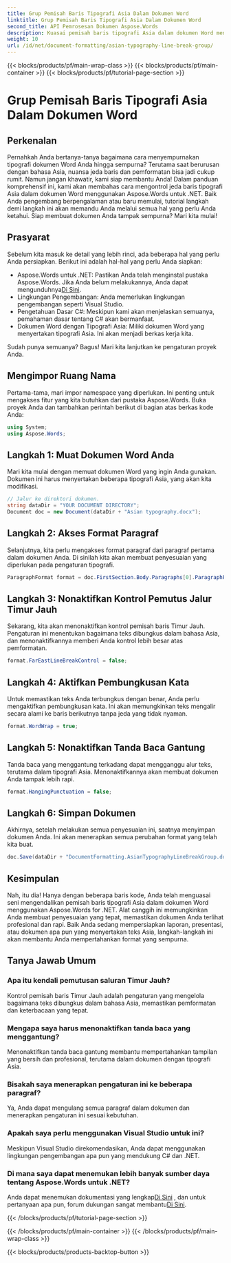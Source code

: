```yaml
---
title: Grup Pemisah Baris Tipografi Asia Dalam Dokumen Word
linktitle: Grup Pemisah Baris Tipografi Asia Dalam Dokumen Word
second_title: API Pemrosesan Dokumen Aspose.Words
description: Kuasai pemisah baris tipografi Asia dalam dokumen Word menggunakan Aspose.Words untuk .NET. Panduan ini menyediakan tutorial langkah demi langkah untuk pemformatan yang tepat.
weight: 10
url: /id/net/document-formatting/asian-typography-line-break-group/
---
```


{{< blocks/products/pf/main-wrap-class >}}
{{< blocks/products/pf/main-container >}}
{{< blocks/products/pf/tutorial-page-section >}}

# Grup Pemisah Baris Tipografi Asia Dalam Dokumen Word

## Perkenalan

Pernahkah Anda bertanya-tanya bagaimana cara menyempurnakan tipografi dokumen Word Anda hingga sempurna? Terutama saat berurusan dengan bahasa Asia, nuansa jeda baris dan pemformatan bisa jadi cukup rumit. Namun jangan khawatir, kami siap membantu Anda! Dalam panduan komprehensif ini, kami akan membahas cara mengontrol jeda baris tipografi Asia dalam dokumen Word menggunakan Aspose.Words untuk .NET. Baik Anda pengembang berpengalaman atau baru memulai, tutorial langkah demi langkah ini akan memandu Anda melalui semua hal yang perlu Anda ketahui. Siap membuat dokumen Anda tampak sempurna? Mari kita mulai!

## Prasyarat

Sebelum kita masuk ke detail yang lebih rinci, ada beberapa hal yang perlu Anda persiapkan. Berikut ini adalah hal-hal yang perlu Anda siapkan:

- Aspose.Words untuk .NET: Pastikan Anda telah menginstal pustaka Aspose.Words. Jika Anda belum melakukannya, Anda dapat mengunduhnya[Di Sini](https://releases.aspose.com/words/net/).
- Lingkungan Pengembangan: Anda memerlukan lingkungan pengembangan seperti Visual Studio.
- Pengetahuan Dasar C#: Meskipun kami akan menjelaskan semuanya, pemahaman dasar tentang C# akan bermanfaat.
- Dokumen Word dengan Tipografi Asia: Miliki dokumen Word yang menyertakan tipografi Asia. Ini akan menjadi berkas kerja kita.

Sudah punya semuanya? Bagus! Mari kita lanjutkan ke pengaturan proyek Anda.

## Mengimpor Ruang Nama

Pertama-tama, mari impor namespace yang diperlukan. Ini penting untuk mengakses fitur yang kita butuhkan dari pustaka Aspose.Words. Buka proyek Anda dan tambahkan perintah berikut di bagian atas berkas kode Anda:

```csharp
using System;
using Aspose.Words;
```

## Langkah 1: Muat Dokumen Word Anda

Mari kita mulai dengan memuat dokumen Word yang ingin Anda gunakan. Dokumen ini harus menyertakan beberapa tipografi Asia, yang akan kita modifikasi.

```csharp
// Jalur ke direktori dokumen.
string dataDir = "YOUR DOCUMENT DIRECTORY";
Document doc = new Document(dataDir + "Asian typography.docx");
```

## Langkah 2: Akses Format Paragraf

Selanjutnya, kita perlu mengakses format paragraf dari paragraf pertama dalam dokumen Anda. Di sinilah kita akan membuat penyesuaian yang diperlukan pada pengaturan tipografi.

```csharp
ParagraphFormat format = doc.FirstSection.Body.Paragraphs[0].ParagraphFormat;
```

## Langkah 3: Nonaktifkan Kontrol Pemutus Jalur Timur Jauh

Sekarang, kita akan menonaktifkan kontrol pemisah baris Timur Jauh. Pengaturan ini menentukan bagaimana teks dibungkus dalam bahasa Asia, dan menonaktifkannya memberi Anda kontrol lebih besar atas pemformatan.

```csharp
format.FarEastLineBreakControl = false;
```

## Langkah 4: Aktifkan Pembungkusan Kata

Untuk memastikan teks Anda terbungkus dengan benar, Anda perlu mengaktifkan pembungkusan kata. Ini akan memungkinkan teks mengalir secara alami ke baris berikutnya tanpa jeda yang tidak nyaman.

```csharp
format.WordWrap = true;
```

## Langkah 5: Nonaktifkan Tanda Baca Gantung

Tanda baca yang menggantung terkadang dapat mengganggu alur teks, terutama dalam tipografi Asia. Menonaktifkannya akan membuat dokumen Anda tampak lebih rapi.

```csharp
format.HangingPunctuation = false;
```

## Langkah 6: Simpan Dokumen

Akhirnya, setelah melakukan semua penyesuaian ini, saatnya menyimpan dokumen Anda. Ini akan menerapkan semua perubahan format yang telah kita buat.

```csharp
doc.Save(dataDir + "DocumentFormatting.AsianTypographyLineBreakGroup.docx");
```

## Kesimpulan

Nah, itu dia! Hanya dengan beberapa baris kode, Anda telah menguasai seni mengendalikan pemisah baris tipografi Asia dalam dokumen Word menggunakan Aspose.Words for .NET. Alat canggih ini memungkinkan Anda membuat penyesuaian yang tepat, memastikan dokumen Anda terlihat profesional dan rapi. Baik Anda sedang mempersiapkan laporan, presentasi, atau dokumen apa pun yang menyertakan teks Asia, langkah-langkah ini akan membantu Anda mempertahankan format yang sempurna. 

## Tanya Jawab Umum

### Apa itu kendali pemutusan saluran Timur Jauh?
Kontrol pemisah baris Timur Jauh adalah pengaturan yang mengelola bagaimana teks dibungkus dalam bahasa Asia, memastikan pemformatan dan keterbacaan yang tepat.

### Mengapa saya harus menonaktifkan tanda baca yang menggantung?
Menonaktifkan tanda baca gantung membantu mempertahankan tampilan yang bersih dan profesional, terutama dalam dokumen dengan tipografi Asia.

### Bisakah saya menerapkan pengaturan ini ke beberapa paragraf?
Ya, Anda dapat mengulang semua paragraf dalam dokumen dan menerapkan pengaturan ini sesuai kebutuhan.

### Apakah saya perlu menggunakan Visual Studio untuk ini?
Meskipun Visual Studio direkomendasikan, Anda dapat menggunakan lingkungan pengembangan apa pun yang mendukung C# dan .NET.

### Di mana saya dapat menemukan lebih banyak sumber daya tentang Aspose.Words untuk .NET?
 Anda dapat menemukan dokumentasi yang lengkap[Di Sini](https://reference.aspose.com/words/net/) , dan untuk pertanyaan apa pun, forum dukungan sangat membantu[Di Sini](https://forum.aspose.com/c/words/8).

{{< /blocks/products/pf/tutorial-page-section >}}

{{< /blocks/products/pf/main-container >}}
{{< /blocks/products/pf/main-wrap-class >}}

{{< blocks/products/products-backtop-button >}}
